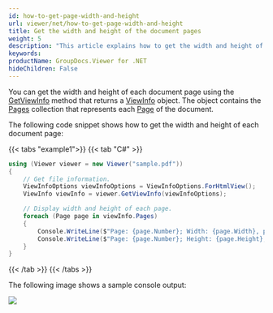 ```yaml
---
id: how-to-get-page-width-and-height
url: viewer/net/how-to-get-page-width-and-height
title: Get the width and height of the document pages
weight: 5
description: "This article explains how to get the width and height of the document pages using .NET / C# with GroupDocs.Viewer for .NET."
keywords: 
productName: GroupDocs.Viewer for .NET
hideChildren: False
---
```


You can get the width and height of each document page using the [GetViewInfo](https://reference.groupdocs.com/viewer/net/groupdocs.viewer/viewer/methods/getviewinfo) method that returns a [ViewInfo](https://reference.groupdocs.com/viewer/net/groupdocs.viewer.results/viewinfo) object. The object contains the [Pages](https://reference.groupdocs.com/viewer/net/groupdocs.viewer.results/viewinfo/pages/) collection that represents each [Page](https://reference.groupdocs.com/viewer/net/groupdocs.viewer.results/page/) of the document.

The following code snippet shows how to get the width and height of each document page:

{{< tabs "example1">}}
{{< tab "C#" >}}
```csharp
using (Viewer viewer = new Viewer("sample.pdf"))
{
    // Get file information.
    ViewInfoOptions viewInfoOptions = ViewInfoOptions.ForHtmlView();
    ViewInfo viewInfo = viewer.GetViewInfo(viewInfoOptions);

    // Display width and height of each page.
    foreach (Page page in viewInfo.Pages)
    {
        Console.WriteLine($"Page: {page.Number}; Width: {page.Width}, pixels");
        Console.WriteLine($"Page: {page.Number}; Height: {page.Height}, pixels");
    }
}
```
{{< /tab >}}
{{< /tabs >}}

The following image shows a sample console output:

![](/viewer/net/images/how-to-get-page-width-and-height.png)